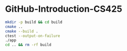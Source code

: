 # GitHub-Introduction-CS425

```bash
mkdir -p build && cd build
cmake ..
cmake --build .
ctest --output-on-failure
./app
cd .. && rm -rf build
```